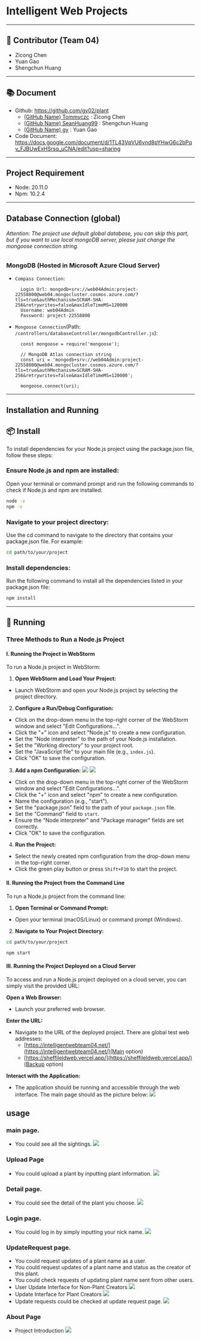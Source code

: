 # Intelligent Web Projects<link href="/import/bootstrap.min.css" rel="stylesheet">

___
## 👥 Contributor (Team 04)
* Zicong Chen 
* Yuan Gao 
* Shengchun Huang
___
## 📚 Document
* Github: https://github.com/gy02/plant
  * [(GitHub Name) Tommyczc](https://github.com/Tommyczc) : Zicong Chen
  * [(GitHub Name) SeanHuang99](https://github.com/SeanHuang99) : Shengchun Huang
  * [(GitHub Name) gy](https://github.com/gy02) : Yuan Gao
* Code Document: https://docs.google.com/document/d/1TL43VqVU6vnd8pYHwG6c2bPqv_FJBUwExHSrsq_uCNA/edit?usp=sharing
___

## Project Requirement
* Node: 20.11.0
* Npm: 10.2.4

---
## Database Connection (global)

###### Attention: The project use default global database, you can skip this part, but if you want to use local mongoDB server, please just change the mongoose connection string.

### MongoDB (Hosted in Microsoft Azure Cloud Server)
* `Compass Connection`:

        Login Url: mongodb+srv://web04Admin:project-22558800@web04.mongocluster.cosmos.azure.com/?tls=true&authMechanism=SCRAM-SHA-256&retrywrites=false&maxIdleTimeMS=120000
        Username: web04Admin
        Password: project-22558800

* `Mongoose Connection`(Path: `/controllers/databaseController/mongodbController.js`):

        const mongoose = require('mongoose');
        
        // MongoDB Atlas connection string
        const uri = 'mongodb+srv://web04Admin:project-22558800@web04.mongocluster.cosmos.azure.com/?tls=true&authMechanism=SCRAM-SHA-256&retrywrites=false&maxIdleTimeMS=120000';
        
        mongoose.connect(uri);

___
## Installation and Running
## 📦 Install
To install dependencies for your Node.js project using the package.json file, follow these steps:

### Ensure Node.js and npm are installed:
Open your terminal or command prompt and run the following commands to check if Node.js and npm are installed:
```sh
node -v
npm -v
```
### Navigate to your project directory:
Use the cd command to navigate to the directory that contains your package.json file. For example:
```sh
cd path/to/your/project
```
### Install dependencies:
Run the following command to install all the dependencies listed in your package.json file:
```sh
npm install
```
---
## 🚀 Running
### Three Methods to Run a Node.js Project

#### I. Running the Project in WebStorm

To run a Node.js project in WebStorm:

1. **Open WebStorm and Load Your Project:**
- Launch WebStorm and open your Node.js project by selecting the project directory.

2. **Configure a Run/Debug Configuration:**
- Click on the drop-down menu in the top-right corner of the WebStorm window and select "Edit Configurations...".
- Click the "+" icon and select "Node.js" to create a new configuration.
- Set the "Node interpreter" to the path of your Node.js installation.
- Set the "Working directory" to your project root.
- Set the "JavaScript file" to your main file (e.g., `index.js`).
- Click "OK" to save the configuration.

3. **Add a npm Configuration:**
![](./public/images/img_1.png)
![](./public/images/img.png)
- Click on the drop-down menu in the top-right corner of the WebStorm window and select "Edit Configurations...".
- Click the "+" icon and select "npm" to create a new configuration.
- Name the configuration (e.g., "start").
- Set the "package.json" field to the path of your `package.json` file.
- Set the "Command" field to `start`.
- Ensure the "Node interpreter" and "Package manager" fields are set correctly.
- Click "OK" to save the configuration.

4. **Run the Project:**
- Select the newly created npm configuration from the drop-down menu in the top-right corner.
- Click the green play button or press `Shift+F10` to start the project.

#### Ⅱ. Running the Project from the Command Line

To run a Node.js project from the command line:

1. **Open Terminal or Command Prompt:**
- Open your terminal (macOS/Linux) or command prompt (Windows).

2. **Navigate to Your Project Directory:**
```sh
cd path/to/your/project
```
```shell
npm start
```
#### Ⅲ. Running the Project Deployed on a Cloud Server

To access and run a Node.js project deployed on a cloud server, you can simply visit the provided URL:

**Open a Web Browser:**

- Launch your preferred web browser.

**Enter the URL:**

- Navigate to the URL of the deployed project. There are global test web addresses:
  - [https://intelligentwebteam04.net/](https://intelligentwebteam04.net/)(Main option)
  - [https://sheffileldweb.vercel.app/](https://sheffileldweb.vercel.app/)(Backup option)

**Interact with the Application:**

- The application should be running and accessible through the web interface. The main page should as the picture below:
![](./Screenshots/main.png)
## usage

### main page. 
- You could see all the sightings.
![](./Screenshots/main.png)

### Upload Page
- You could upload a plant by inputting plant information.
![](./Screenshots/upload01.png)
### Detail page. 
- You could see the detail of the plant you choose.
![](./Screenshots/upload10.png)

### Login page.
- You could log in by simply inputting your nick name.
![](./Screenshots/login.png)

### UpdateRequest page. 
- You could request updates of a plant name as a user.
- You could request updates of a plant name and status as the creator of this plant.
- You could check requests of updating plant name sent from other users.
- User Update Interface for Non-Plant Creators
![](./Screenshots/update01.png)
- Update Interface for Plant Creators
![](./Screenshots/update09.png)
- Update requests could be checked at update request page.
![](./Screenshots/update14.png)
### About Page
- Project Introduction
![](./Screenshots/about.png)

